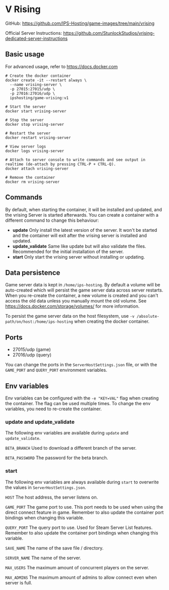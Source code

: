# V Rising

GitHub: https://github.com/IPS-Hosting/game-images/tree/main/vrising

Official Server Instructions: https://github.com/StunlockStudios/vrising-dedicated-server-instructions

## Basic usage
For advanced usage, refer to https://docs.docker.com
```shell
# Create the docker container
docker create -it --restart always \
  --name vrising-server \
  -p 27015:27015/udp \
  -p 27016:27016/udp \
  ipshosting/game-vrising:v1
  
# Start the server
docker start vrising-server

# Stop the server
docker stop vrising-server

# Restart the server
docker restart vrising-server

# View server logs
docker logs vrising-server

# Attach to server console to write commands and see output in realtime (de-attach by pressing CTRL-P + CTRL-Q).
docker attach vrising-server

# Remove the container
docker rm vrising-server
```

## Commands
By default, when starting the container, it will be installed and updated, and the vrising Server is started afterwards.
You can create a container with a different command to change this behaviour:
* **update** Only install the latest version of the server. It won't be started and the container will exit after the vrising server is installed and updated.
* **update_validate** Same like update but will also validate the files. Recommended for the initial installation of the server.
* **start** Only start the vrising server without installing or updating.

## Data persistence
Game server data is kept in `/home/ips-hosting`.
By default a volume will be auto-created which will persist the game server data across server restarts.
When you re-create the container, a new volume is created and you can't access the old data unless you manually mount the old volume.
See https://docs.docker.com/storage/volumes/ for more information.

To persist the game server data on the host filesystem, use `-v /absolute-path/on/host:/home/ips-hosting` when creating the docker container.

## Ports
* 27015/udp (game)
* 27016/udp (query)

You can change the ports in the `ServerHostSettings.json` file, or with the `GAME_PORT` and `QUERY_PORT` environment variables.

## Env variables
Env variables can be configured with the `-e "KEY=VAL"` flag when creating the container. The flag can be used multiple times.
To change the env variables, you need to re-create the container.

### update and update_validate
The following env variables are available during `update` and `update_validate`.

`BETA_BRANCH` Used to download a different branch of the server.

`BETA_PASSWORD` The password for the beta branch.


### start
The following env variables are always available during `start` to overwrite the values in `ServerHostSettings.json`.

`HOST` The host address, the server listens on.

`GAME_PORT` The game port to use. This port needs to be used when using the direct connect feature in game. Remember to also update the container port bindings when changing this variable.

`QUERY_PORT` The query port to use. Used for Steam Server List features. Remember to also update the container port bindings when changing this variable.

`SAVE_NAME` The name of the save file / directory.

`SERVER_NAME` The name of the server.

`MAX_USERS` The maximum amount of concurrent players on the server.

`MAX_ADMINS` The maximum amount of admins to allow connect even when server is full.

